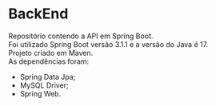 # BackEnd
Repositório contendo a API em Spring Boot.<br>
Foi utilizado Spring Boot versão 3.1.1 e a versão do Java é 17. <br>
Projeto criado em Maven.<br>
As dependências foram:<br>
- Spring Data Jpa;<br>
- MySQL Driver;<br>
- Spring Web.<br>


